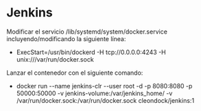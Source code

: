 # Jenkins

Modificar el servicio /lib/systemd/system/docker.service incluyendo/modificando la siguiente línea:
* ExecStart=/usr/bin/dockerd -H tcp://0.0.0.0:4243 -H unix:///var/run/docker.sock
 
Lanzar el contenedor con el siguiente comando:
* docker run --name jenkins-clr --user root -d -p 8080:8080 -p 50000:50000 -v jenkins-volume:/var/jenkins_home/ -v /var/run/docker.sock:/var/run/docker.sock cleondock/jenkins:1
